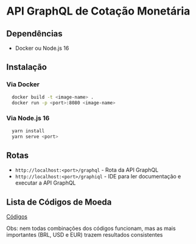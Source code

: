 # API GraphQL de Cotação Monetária

## **Dependências**

- Docker ou Node.js 16

## **Instalação**

### Via Docker

```sh
  docker build -t <image-name> .
  docker run -p <port>:8080 <image-name>
```
### Via Node.js 16

```sh
  yarn install
  yarn serve <port>
```

## **Rotas** ##
- `http://localhost:<port>/graphql` - Rota da API GraphQL
- `http://localhost:<port>/graphiql` - IDE para ler documentação e executar a API GraphQL

## Lista de Códigos de Moeda
[Códigos](currency-codes.md)

Obs: nem todas combinações dos códigos funcionam, mas as mais importantes (BRL, USD e EUR) trazem
resultados consistentes
